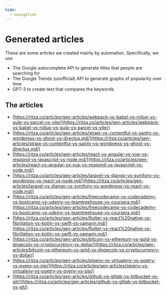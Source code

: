 ```yaml
---
hide:
  - navigation
---
```


# Generated articles

These are some articles we created mainly by automation. Specifically, we use 

- The Google autocomplete API to generate titles that people are searching for
- The Google Trends (unofficial) API to generate graphs of popularity over time
- GPT-3 to create text that compares the keywords

## The articles

- [https://ritza.co/articles/gen-articles/webpack-vs-babel-vs-rollup-vs-gulp-vs-parcel-vs-vite/](https://ritza.co/articles/gen-articles/webpack-vs-babel-vs-rollup-vs-gulp-vs-parcel-vs-vite/)
- [https://ritza.co/articles/gen-articles/strapi-vs-contentful-vs-sanity-vs-wordpress-vs-ghost-vs-directus.md/](https://ritza.co/articles/gen-articles/strapi-vs-contentful-vs-sanity-vs-wordpress-vs-ghost-vs-directus.md/)
- [https://ritza.co/articles/gen-articles/react-vs-angular-vs-vue-vs-respond-vs-javascript-vs-node.md/](https://ritza.co/articles/gen-articles/react-vs-angular-vs-vue-vs-respond-vs-javascript-vs-node.md/)
- [https://ritza.co/articles/gen-articles/laravel-vs-django-vs-symfony-vs-wordpress-vs-react-vs-node.md/](https://ritza.co/articles/gen-articles/laravel-vs-django-vs-symfony-vs-wordpress-vs-react-vs-node.md/)
- [https://ritza.co/articles/gen-articles/freecodecamp-vs-codecademy-vs-bootcamp-vs-udemy-vs-teamtreehouse-vs-coursera.md/](https://ritza.co/articles/gen-articles/freecodecamp-vs-codecademy-vs-bootcamp-vs-udemy-vs-teamtreehouse-vs-coursera.md/)
- [https://ritza.co/articles/gen-articles/flutter-vs-react%20native-vs-fibrillation-vs-kotlin-vs-swift-vs-xamarin.md/](https://ritza.co/articles/gen-articles/flutter-vs-react%20native-vs-fibrillation-vs-kotlin-vs-swift-vs-xamarin.md/)
- [https://ritza.co/articles/gen-articles/bitcoin-vs-ethereum-vs-gold-vs-dogecoin-vs-cryptocurrency-vs-dollar/](https://ritza.co/articles/gen-articles/bitcoin-vs-ethereum-vs-gold-vs-dogecoin-vs-cryptocurrency-vs-dollar/)
- [https://ritza.co/articles/gen-articles/pipenv-vs-virtualenv-vs-poetry-vs-pyenv-vs-pip/](https://ritza.co/articles/gen-articles/pipenv-vs-virtualenv-vs-poetry-vs-pyenv-vs-pip/)
- [https://ritza.co/articles/gen-articles/github-vs-gitlab-vs-bitbucket-vs-git/](https://ritza.co/articles/gen-articles/github-vs-gitlab-vs-bitbucket-vs-git/)

